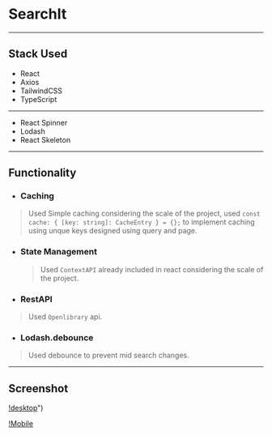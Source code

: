 # SearchIt

---

## Stack Used

- React
- Axios
- TailwindCSS
- TypeScript

---

- React Spinner
- Lodash
- React Skeleton

---

## Functionality

- ### Caching

> Used Simple caching considering the scale of the project, used `const cache: { [key: string]: CacheEntry } = {};` to implement caching using unque keys designed using query and page.

- ### State Management
  
  > Used `ContextAPI` already included in react considering the scale of the project.

- ### RestAPI
  
> Used `Openlibrary` api.

- ### Lodash.debounce
  
> Used debounce to prevent mid search changes.

---

## Screenshot

[!desktop](https://github.com/Alucard2169/Deepanshu-SearchFunctionality-CreativeScripts/blob/main/public/screenshot/Screenshot%202024-07-07%20at%2017-43-37%20SearchIt.png?raw=true)")

[!Mobile]("https://github.com/Alucard2169/Deepanshu-SearchFunctionality-CreativeScripts/blob/main/public/screenshot/Screenshot%202024-07-07%20at%2017-44-15%20SearchIt.png?raw=true")
